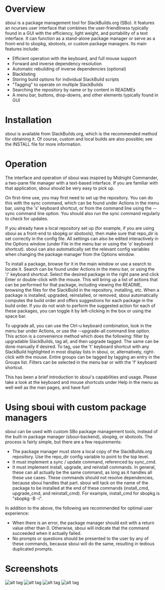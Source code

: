 Overview
================================================================================
sboui is a package management tool for SlackBuilds.org (SBo). It features an
ncurses user interface that combines the user-friendliness typically found in
a GUI with the efficiency, light weight, and portability of a text interface.
It can function as a stand-alone package manager or serve as a front-end to
sbopkg, sbotools, or custom package managers. Its main features include:

* Efficient operation with the keyboard, and full mouse support
* Forward and inverse dependency resolution
* Automatic rebuilding of inverse dependencies (optional)
* Blacklisting
* Storing build options for individual SlackBuild scripts
* "Tagging" to operate on multiple SlackBuilds
* Searching the repository by name or by content in READMEs
* A menu bar, buttons, drop-downs, and other elements typically found in GUI

Installation
================================================================================
sboui is available from SlackBuilds.org, which is the recommended method for
obtaining it. Of course, custom and local builds are also possible; see the
INSTALL file for more information.

Operation
================================================================================
The interface and operation of sboui was inspired by Midnight Commander, a
two-pane file manager with a text-based interface. If you are familiar with
that application, sboui should be very easy to pick up. 

On first-time use, you may first need to set up the repository. You can do this
with the sync command, which can be found under Actions in the menu bar, using
the 's' keyboard shortcut, or from the command line using the --sync command
line option. You should also run the sync command regularly to check for
updates.

If you already have a local repository set up (for example, if you are using
sboui as a front-end to sbopkg or sbotools), then make sure that repo_dir is set
correctly in the config file. All settings can also be edited interactively in
the Options window (under File in the menu bar or using the 'o' keyboard
shortcut). sboui can also automatically set the relevant config variables when
changing the package manager from the Options window.

To install a package, browse for it in the main window or use a search to locate
it. Search can be found under Actions in the menu bar, or using the '/' keyboard
shortcut. Select the desired package in the right pane and click Enter or
double-click with the mouse. This will bring up a list of actions that can be
performed for that package, including viewing the README, browsing the files for
the SlackBuild in the repository, installing, etc. When a package is installed,
upgraded, reinstalled, or removed, sboui automatically computes the build order
and offers suggestions for each package in the build order. If you do not wish
to perform the suggested action for each of these packages, you can toggle it by
left-clicking in the box or using the space bar.

To upgrade all, you can use the Ctrl-u keyboard combination, look in the menu
bar under Actions, or use the --upgrade-all command line option. This action is
a convenience method which does the following: filter by upgradable SlackBuilds,
tag all, and then upgrade tagged. The same can be done manually if desired.
To tag, use the 't' keyboard shortcut with any SlackBuild highlighted in most
display lists in sboui, or, alternatively, right-click with the mouse. Entire
groups can be tagged by tagging an entry in the Groups list. Filters can be
selected in the menu bar or with the 'f' keyboard shortcut.

This has been a brief introduction to sboui's capabilities and usage. Please
take a look at the keyboard and mouse shortcuts under Help in the menu as well
well as the man pages, and have fun!

Using sboui with custom package managers
================================================================================
sboui can be used with custom SBo package management tools, instead of the
built-in package manager (sboui-backend), sbopkg, or sbotools. The process is
fairly simple, but there are a few requirements:

* The package manager must store a local copy of the SlackBuilds.org repository.
  Use the repo_dir config variable to point to the top level.
* It must implement a sync / update command, referenced by sync_cmd.
* It must implement install, upgrade, and reinstall commands. In general, these
  can all actually be the same command, as long as it handles all these use
  cases. These commands should not resolve dependencies, because sboui handles
  that part. sboui will tack on the name of the package to be installed at the
  end of these commands (install_cmd, upgrade_cmd, and reinstall_cmd). For
  example, install_cmd for sbopkg is "sbopkg -B -i".

In addition to the above, the following are recommended for optimal user
experience:

* When there is an error, the package manager should exit with a return value
  other than 0. Otherwise, sboui will indicate that the command succeeded when
  it actually failed.
* No prompts or questions should be presented to the user by any of these
  commands, because sboui will do the same, resulting in tedious duplicated
  prompts.

Screenshots
================================================================================
![alt tag](https://raw.githubusercontent.com/montagdude/sboui/master/screenshots/commander.png)
![alt tag](https://raw.githubusercontent.com/montagdude/sboui/master/screenshots/install.png)
![alt tag](https://raw.githubusercontent.com/montagdude/sboui/master/screenshots/options.png)
![alt tag](https://raw.githubusercontent.com/montagdude/sboui/master/screenshots/package_info.png)
